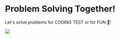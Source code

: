 # Problem Solving Together!
Let's solve problems for CODING TEST or for FUN 🙂!

<img src="https://img.shields.io/badge/c++-00599C?style=flat-square&logo=cpp&logoColor=white"/>
